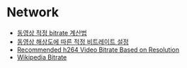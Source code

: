 # Network

- [동영상 적정 bitrate 계산법](https://rasdin.tistory.com/180)
- [동영상 해상도에 따른 적정 비트레이트 설정](https://tgd.kr/s/selki2237/18073256)
- [Recommended h264 Video Bitrate Based on Resolution](https://videochat-scripts.com/recommended-h264-video-bitrate-based-on-resolution/)
- [Wikipedia Bitrate](https://ko.wikipedia.org/wiki/%EB%B9%84%ED%8A%B8%EB%A0%88%EC%9D%B4%ED%8A%B8)
